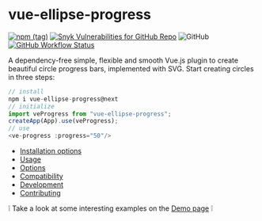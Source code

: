 # vue-ellipse-progress
[![npm (tag)](https://img.shields.io/npm/v/vue-ellipse-progress/next?color=success&label=NPM&style=for-the-badge)](https://www.npmjs.com/package/vue-ellipse-progress)
[![Snyk Vulnerabilities for GitHub Repo](https://img.shields.io/snyk/vulnerabilities/github/setaman/vue-ellipse-progress?style=for-the-badge)](https://snyk.io/test/npm/vue-ellipse-progress/1.3.0)
![GitHub](https://img.shields.io/github/license/setaman/vue-ellipse-progress?style=for-the-badge)
[![GitHub Workflow Status](https://img.shields.io/github/workflow/status/setaman/vue-ellipse-progress/build?style=for-the-badge)](https://github.com/setaman/vue-ellipse-progress/actions/workflows/build.yml)

A dependency-free simple, flexible and smooth Vue.js plugin to create beautiful circle progress bars, implemented with SVG.
Start creating circles in three steps:
```js
// install
npm i vue-ellipse-progress@next
// initialize
import veProgress from "vue-ellipse-progress";
createApp(App).use(veProgress);
// use
<ve-progress :progress="50"/>
```
- [Installation options](#installation-options)
- [Usage](#usage)
- [Options](#options)
- [Compatibility](#compatibility)
- [Development](#development)
- [Contributing](https://github.com/setaman/vue-ellipse-progress/blob/master/CONTRIBUTING.md)

❕ Take a look at some interesting examples on the [Demo page](https://vue-ellipse-progress-demo.netlify.com) ❕
<views-Introduction/>
